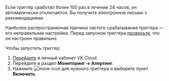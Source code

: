 Если триггер сработал более 100 раз в течение 24 часов, он автоматически отключается. Вы получите электронное письмо с рекомендациями.

Наиболее распространенная причина частого срабатывания триггера — его неправильная настройка. Перед запуском триггера [проверьте](/monitoring-services/alerting/triggers/triggers-add), что он настроен правильно.

Чтобы запустить триггер:

1. [Перейдите](https://msk.cloud.vk.com/app/) в личный кабинет VK Cloud.
1. Перейдите в раздел **Мониторинг → Алертинг**.
1. Нажмите ![more-icon](/ru/assets/more-icon.svg "inline") для нужного триггера и выберите пункт **Включить**.
